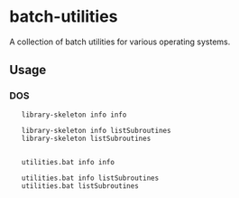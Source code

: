 # batch-utilities

A collection of batch utilities for various operating systems.

## Usage

### DOS

```Batchfile
   library-skeleton info info
   
   library-skeleton info listSubroutines
   library-skeleton listSubroutines


   utilities.bat info info
   
   utilities.bat info listSubroutines
   utilities.bat listSubroutines
```
